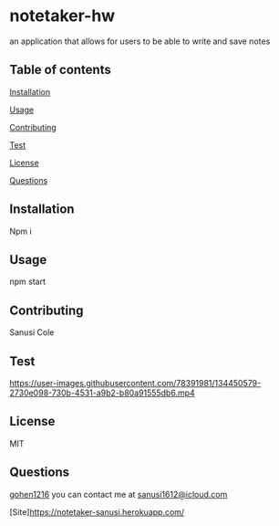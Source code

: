 # notetaker-hw

  an application that allows for users to be able to write and save notes
  
  ## Table of contents
  [Installation](#installation)
 
  [Usage](#usage)

  [Contributing](#contributing)

  [Test](#test)

  [License](#license)

  [Questions](#questions)

  ## Installation
  
  Npm i
  
 
  ## Usage
  
  npm start
  
  ## Contributing

  Sanusi Cole
  
  ## Test
  
 

https://user-images.githubusercontent.com/78391981/134450579-2730e098-730b-4531-a9b2-b80a91555db6.mp4



  ## License
  MIT

  ## Questions
  [gohen1216](https://github.com/gohen1216)
  you can contact me at [sanusi1612@icloud.com](mailto:sanusi1612@icloud.com)

  
  [Site]https://notetaker-sanusi.herokuapp.com/
